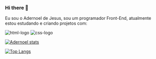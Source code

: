 ### Hi there 👋

Eu sou o Adernoel de Jesus, sou um programador Front-End, atualmente estou estudando e criando projetos com:

   <img src="https://img.shields.io/badge/HTML5-E34F26?style=for-the-badge&logo=html5&logoColor=white" alt="html-logo"/> 
  <img src="https://img.shields.io/badge/CSS3-1572B6?style=for-the-badge&logo=css3&logoColor=white" alt="css-logo"/>

  [![Adernoel stats](https://github-readme-stats.vercel.app/api?username=Adernoeljesus&show_icons=true&theme=tokyonight)](https://github.com/anuraghazra/github-readme-stats)

  [![Top Langs](https://github-readme-stats.vercel.app/api/top-langs/?username=Adernoeljesus&show_icons=true&theme=tokyonight)](https://github.com/anuraghazra/github-readme-stats)


